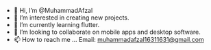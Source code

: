 - 👋 Hi, I’m @MuhammadAfzal
- 👀 I’m interested in creating new projects.
- 🌱 I’m currently learning flutter.
- 💞️ I’m looking to collaborate on mobile apps and desktop software.
- 📫 How to reach me ... Email: muhammadafzal16311631@gmail.com

<!---
MuhammadAfzal5589/MuhammadAfzal5589 is a ✨ special ✨ repository because its `README.md` (this file) appears on your GitHub profile.
You can click the Preview link to take a look at your changes.
--->
